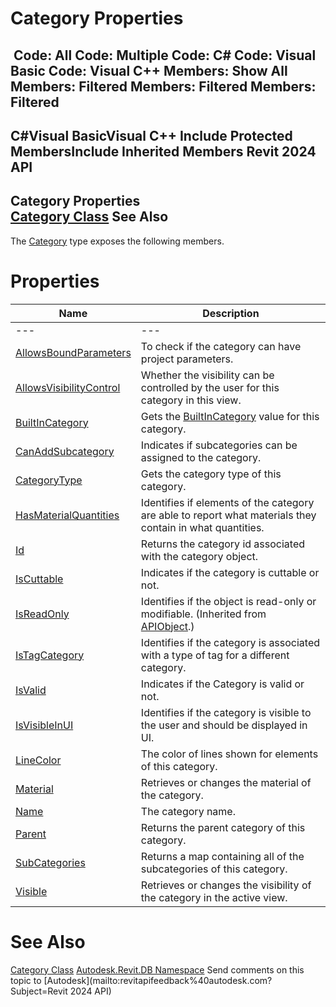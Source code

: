 # Category Properties

﻿
 Code: All Code: Multiple Code: C# Code: Visual Basic Code: Visual C++  Members: Show All Members: Filtered Members: Filtered Members: Filtered   
---  
C#Visual BasicVisual C++
Include Protected MembersInclude Inherited Members
Revit 2024 API  
---  
Category Properties  
[Category Class](d390ecf6-e5db-d7c1-d7f2-766c0686e975.md "Category Class") See Also  
---  
The [Category](d390ecf6-e5db-d7c1-d7f2-766c0686e975.md "Category Class") type exposes the following members.
# Properties
| Name | Description |
| --- | --- |
| --- | --- | --- |
| [AllowsBoundParameters](7bdf1bee-41ce-45e0-9f00-7c1efa49a502.md "AllowsBoundParameters Property") | To check if the category can have project parameters. |
| [AllowsVisibilityControl](796fd49b-4abb-4848-5e0a-11fcab29a901.md "AllowsVisibilityControl Property") | Whether the visibility can be controlled by the user for this category in this view. |
| [BuiltInCategory](c3359fec-7b8d-d106-9380-3ba232ac4d14.md "BuiltInCategory Property") | Gets the [BuiltInCategory](c3359fec-7b8d-d106-9380-3ba232ac4d14.md "BuiltInCategory Property") value for this category. |
| [CanAddSubcategory](b785e56e-97c6-88d4-fcc9-05a1169d675b.md "CanAddSubcategory Property") | Indicates if subcategories can be assigned to the category. |
| [CategoryType](1d6672eb-82d6-f702-661b-a3c59fdbe67b.md "CategoryType Property") | Gets the category type of this category. |
| [HasMaterialQuantities](c28ed2ba-c91a-7eb9-94dd-48f802a41c8a.md "HasMaterialQuantities Property") | Identifies if elements of the category are able to report what materials they contain in what quantities. |
| [Id](1588405d-eb7a-cd3d-60a0-f19cfc076109.md "Id Property") | Returns the category id associated with the category object. |
| [IsCuttable](e6fc7079-65e4-473f-0778-87ce9d926384.md "IsCuttable Property") | Indicates if the category is cuttable or not. |
| [IsReadOnly](d516bcd2-a3fd-a578-58f6-f1add979bd07.md "IsReadOnly Property") | Identifies if the object is read-only or modifiable. (Inherited from [APIObject](beb86ef5-39ad-3f0d-0cd9-0c929387a2bb.md "APIObject Class").) |
| [IsTagCategory](6313ecca-201c-a257-27ee-d9925f49b779.md "IsTagCategory Property") | Identifies if the category is associated with a type of tag for a different category. |
| [IsValid](1fc87f11-8c59-2b1e-68d1-7f31f2bf6e1f.md "IsValid Property") | Indicates if the Category is valid or not. |
| [IsVisibleInUI](96b2f714-dcff-3272-58c9-f7dbaf982d01.md "IsVisibleInUI Property") | Identifies if the category is visible to the user and should be displayed in UI. |
| [LineColor](0f3d0161-ecd8-111b-418f-8abe9cbc19da.md "LineColor Property") | The color of lines shown for elements of this category. |
| [Material](00aa768a-fca2-172f-e5d4-a4d787803983.md "Material Property") | Retrieves or changes the material of the category. |
| [Name](d7604614-695b-63ed-96bf-16676562cbac.md "Name Property") | The category name. |
| [Parent](98caefd8-9d6a-a6f4-7570-f09a7d115276.md "Parent Property") | Returns the parent category of this category. |
| [SubCategories](e2f50049-832c-9b72-70b1-2a0a96e16a60.md "SubCategories Property") | Returns a map containing all of the subcategories of this category. |
| [Visible](863e37ff-4415-5d39-d371-36c3284812d7.md "Visible Property") | Retrieves or changes the visibility of the category in the active view. |

# See Also
[Category Class](d390ecf6-e5db-d7c1-d7f2-766c0686e975.md "Category Class")
[Autodesk.Revit.DB Namespace](87546ba7-461b-c646-cbb1-2cb8f5bff8b2.md "Autodesk.Revit.DB Namespace")
Send comments on this topic to [Autodesk](mailto:revitapifeedback%40autodesk.com?Subject=Revit 2024 API)